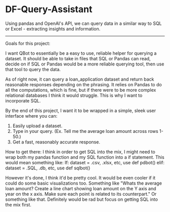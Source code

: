 # DF-Query-Assistant
Using pandas and OpenAI's API, we can query data in a similar way to SQL or Excel - extracting insights and information.

---------------------------------------------------------------------------------------------------------------------------------------

Goals for this project:

I want QBot to essentially be a easy to use, reliable helper for querying a dataset. It should be able to take in files that SQL
or Pandas can read, decide on if SQL or Pandas would be a more reliable querying tool, then use that tool to query the data.

As of right now, it can query a loan_application dataset and return back reasonable responses depending on the phrasing. It
relies on Pandas to do all the computations, which is fine, but if there were to be more complex relational databases I think it
would struggle. This is why I want to incorporate SQL.

By the end of this project, I want it to be wrapped in a simple, sleek user interface where you can:
1. Easily upload a dataset.
2. Type in your query. (Ex. Tell me the average loan amount across rows 1-50.)
3. Get a fast, reasonably accurate response.


How to get there:
I think in order to get SQL into the mix, I might need to wrap both my pandas function and my SQL function into a if statement.
This would mean something like:
If:
    dataset = .csv, .xlsx, etc, use def pdbot()
elif:
    dataset = .SQL, .db, etc, use def sqlbot()

However it's done, I think it'd be pretty cool. It would be even cooler if it could do some basic visualizations too.
Something like "Whats the average loan amount? Create a line chart showing loan amount on the Y axis and year on the x axis.
    Make sure each point is related to its counterpart." 
Or something like that.
Definitely would be rad but focus on getting SQL into the mix first.
